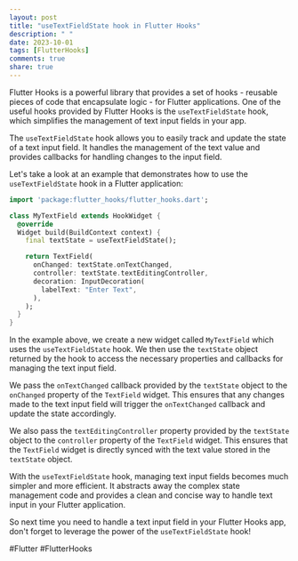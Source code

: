 ```yaml
---
layout: post
title: "useTextFieldState hook in Flutter Hooks"
description: " "
date: 2023-10-01
tags: [FlutterHooks]
comments: true
share: true
---
```


Flutter Hooks is a powerful library that provides a set of hooks - reusable pieces of code that encapsulate logic - for Flutter applications. One of the useful hooks provided by Flutter Hooks is the `useTextFieldState` hook, which simplifies the management of text input fields in your app.

The `useTextFieldState` hook allows you to easily track and update the state of a text input field. It handles the management of the text value and provides callbacks for handling changes to the input field.

Let's take a look at an example that demonstrates how to use the `useTextFieldState` hook in a Flutter application:

```dart
import 'package:flutter_hooks/flutter_hooks.dart';

class MyTextField extends HookWidget {
  @override
  Widget build(BuildContext context) {
    final textState = useTextFieldState();

    return TextField(
      onChanged: textState.onTextChanged,
      controller: textState.textEditingController,
      decoration: InputDecoration(
        labelText: "Enter Text",
      ),
    );
  }
}
```

In the example above, we create a new widget called `MyTextField` which uses the `useTextFieldState` hook. We then use the `textState` object returned by the hook to access the necessary properties and callbacks for managing the text input field.

We pass the `onTextChanged` callback provided by the `textState` object to the `onChanged` property of the `TextField` widget. This ensures that any changes made to the text input field will trigger the `onTextChanged` callback and update the state accordingly.

We also pass the `textEditingController` property provided by the `textState` object to the `controller` property of the `TextField` widget. This ensures that the `TextField` widget is directly synced with the text value stored in the `textState` object.

With the `useTextFieldState` hook, managing text input fields becomes much simpler and more efficient. It abstracts away the complex state management code and provides a clean and concise way to handle text input in your Flutter application.

So next time you need to handle a text input field in your Flutter Hooks app, don't forget to leverage the power of the `useTextFieldState` hook!

#Flutter #FlutterHooks